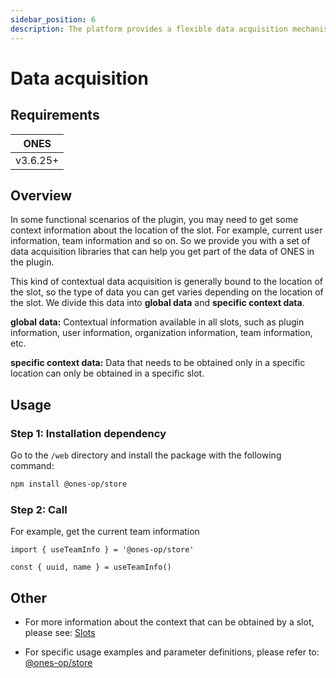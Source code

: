 ```yaml
---
sidebar_position: 6
description: The platform provides a flexible data acquisition mechanism to facilitate the acquisition of context information of ONES in plugin.
---
```


# Data acquisition

## Requirements

| ONES     |
| -------- |
| v3.6.25+ |

## Overview

In some functional scenarios of the plugin, you may need to get some context information about the location of the slot. For example, current user information, team information and so on. So we provide you with a set of data acquisition libraries that can help you get part of the data of ONES in the plugin.

This kind of contextual data acquisition is generally bound to the location of the slot, so the type of data you can get varies depending on the location of the slot. We divide this data into **global data** and **specific context data**.

**global data:** Contextual information available in all slots, such as plugin information, user information, organization information, team information, etc.

**specific context data:** Data that needs to be obtained only in a specific location can only be obtained in a specific slot.

## Usage

### Step 1: Installation dependency

Go to the `/web` directory and install the package with the following command:

```bash npm2yarn
npm install @ones-op/store
```

### Step 2: Call

For example, get the current team information

```tsx
import { useTeamInfo } = '@ones-op/store'

const { uuid, name } = useTeamInfo()
```

## Other

- For more information about the context that can be obtained by a slot, please see: [Slots](../../abilities/slot/slot.md)

- For specific usage examples and parameter definitions, please refer to: [@ones-op/store](../../reference/packages/store/store.md)
